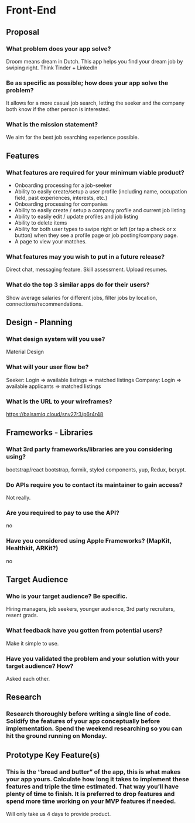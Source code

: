 # Front-End

## Proposal

### What problem does your app solve?
Droom means dream in Dutch. This app helps you find your dream job by swiping right. Think Tinder + LinkedIn


### Be as specific as possible; how does your app solve the problem?
It allows for a more casual job search, letting the seeker and the company both know if the other person is interested. 


### What is the mission statement?
We aim for the best job searching experience possible.

## Features

### What features are required for your minimum viable product?
- Onboarding processing for a job-seeker
- Ability to easily create/setup a user profile (including name, occupation field, past experiences, interests, etc.)
- Onboarding processing for companies
- Ability to easily create / setup a company profile and current job listing
- Ability to easily edit / update profiles and job listing
- Ability to delete items
- Ability for both user types to swipe right or left (or tap a check or x button) when they see a profile page or job posting/company page.
- A page to view your matches.


### What features may you wish to put in a future release?
Direct chat, messaging feature. Skill assessment. Upload resumes. 


### What do the top 3 similar apps do for their users?
Show average salaries for different jobs, filter jobs by location, connections/recommendations.

## Design - Planning


### What design system will you use?
Material Design


### What will your user flow be?
Seeker: Login => available listings => matched listings
Company: Login => available applicants => matched listings 


### What is the URL to your wireframes?
https://balsamiq.cloud/snv27r3/p6r4r48


## Frameworks - Libraries

### What 3rd party frameworks/libraries are you considering using?
bootstrap/react bootstrap, formik, styled components, yup, Redux, bcrypt. 


### Do APIs require you to contact its maintainer to gain access?
Not really. 


### Are you required to pay to use the API?
no


### Have you considered using Apple Frameworks? (MapKit, Healthkit, ARKit?)
no


## Target Audience

### Who is your target audience? Be specific.
Hiring managers, job seekers, younger audience, 3rd party recruiters, resent grads.


### What feedback have you gotten from potential users?
Make it simple to use. 


### Have you validated the problem and your solution with your target audience? How?
Asked each other. 


## Research

### Research thoroughly before writing a single line of code. Solidify the features of your app conceptually before implementation. Spend the weekend researching so you can hit the ground running on Monday.

## Prototype Key Feature(s)

### This is the “bread and butter” of the app, this is what makes your app yours. Calculate how long it takes to implement these features and triple the time estimated. That way you’ll have plenty of time to finish. It is preferred to drop features and spend more time working on your MVP features if needed.
Will only take us 4 days to provide product. 
